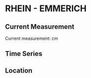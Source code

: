 # RHEIN - EMMERICH

## Current Measurement

Current measurement: <Value topic="rivers/pegel-online/RHEIN/EMMERICH/measurementValue"/> cm

## Time Series

<TimeSeries topic="rivers/pegel-online/RHEIN/EMMERICH/measurementValue" period="week" />

## Location

<WorldMap>
  <Marker lat="51.829251607500346" lon="6.245594383748813" labelTopic="rivers/pegel-online/RHEIN/EMMERICH" />
</WorldMap>
